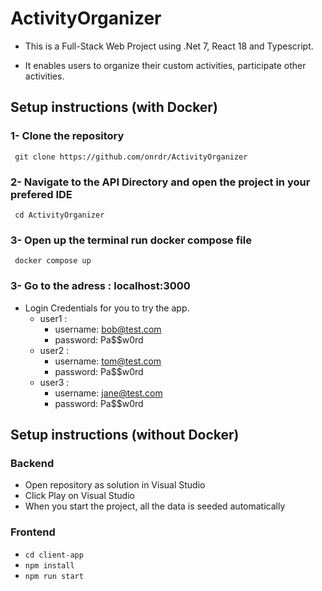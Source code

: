 # ActivityOrganizer
- This is a Full-Stack Web Project using .Net 7, React 18 and Typescript. 

- It enables users to organize their custom activities, participate other activities.   

## Setup instructions (with Docker) 

### 1- Clone the repository
```
 git clone https://github.com/onrdr/ActivityOrganizer
```

### 2- Navigate to the API Directory and open the project in your prefered IDE
```
 cd ActivityOrganizer
```

### 3- Open up the terminal run docker compose file
```
 docker compose up
```  

### 3- Go to the adress : localhost:3000

- Login Credentials for you to try the app.
    - user1 : 
        - username: bob@test.com
        - password: Pa$$w0rd
     - user2 : 
        - username: tom@test.com
        - password: Pa$$w0rd
     - user3 : 
        - username: jane@test.com
        - password: Pa$$w0rd

## Setup instructions (without Docker)

### Backend

- Open repository as solution in Visual Studio
- Click Play on Visual Studio
- When you start the project, all the data is seeded automatically

### Frontend

- `cd client-app`
- `npm install`
- `npm run start` 

